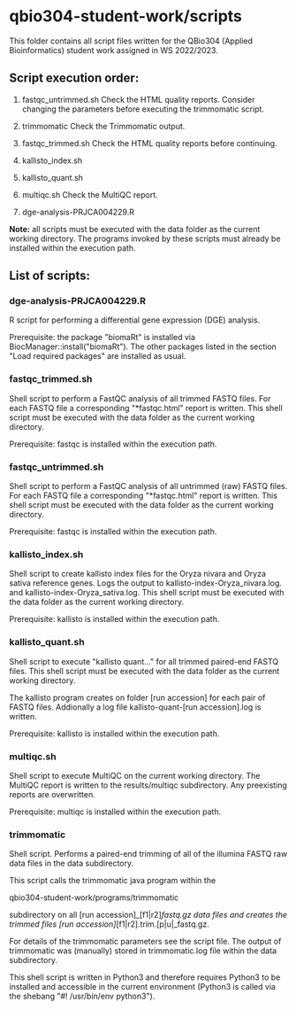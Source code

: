 # qbio304-student-work/scripts

This folder contains all script files written for the QBio304 (Applied
Bioinformatics) student work assigned in WS 2022/2023.


## Script execution order:

1. fastqc_untrimmed.sh
Check the HTML quality reports. Consider changing the parameters before executing
the trimmomatic script.

2. trimmomatic
Check the Trimmomatic output.

3. fastqc_trimmed.sh
Check the HTML quality reports before continuing.

4. kallisto_index.sh

5. kallisto_quant.sh

6. multiqc.sh
Check the MultiQC report.

7. dge-analysis-PRJCA004229.R


**Note:** all scripts must be executed with the data folder as the current working
directory. The programs invoked by these scripts must already be installed
within the execution path.



## List of scripts:

### dge-analysis-PRJCA004229.R

R script for performing a differential gene expression (DGE) analysis.

Prerequisite: the package "biomaRt" is installed via
BiocManager::install("biomaRt"). The other packages listed in the section
"Load required packages" are installed as usual.


### fastqc_trimmed.sh

Shell script to perform a FastQC analysis of all trimmed FASTQ files.
For each FASTQ file a corresponding "*fastqc.html" report is written. This
shell script must be executed with the data folder as the current working
directory.

Prerequisite: fastqc is installed within the execution path.


### fastqc_untrimmed.sh

Shell script to perform a FastQC analysis of all untrimmed (raw) FASTQ files.
For each FASTQ file a corresponding "*fastqc.html" report is written. This
shell script must be executed with the data folder as the current working
directory.

Prerequisite: fastqc is installed within the execution path.


### kallisto_index.sh

Shell script to create kallisto index files for the Oryza nivara and Oryza
sativa reference genes. Logs the output to kallisto-index-Oryza_nivara.log.
and kallisto-index-Oryza_sativa.log. This shell script must be executed with
the data folder as the current working directory.

Prerequisite: kallisto is installed within the execution path.


### kallisto_quant.sh

Shell script to execute "kallisto quant..." for all trimmed paired-end FASTQ
files. This shell script must be executed with the data folder as the current
working directory.

The kallisto program creates on folder [run accession] for each pair of
FASTQ files. Addionally a log file kallisto-quant-[run accession].log is
written.

Prerequisite: kallisto is installed within the execution path.


### multiqc.sh

Shell script to execute MultiQC on the current working directory. The MultiQC
report is written to the results/multiqc subdirectory. Any preexisting reports
are overwritten.

Prerequisite: multiqc is installed within the execution path.


### trimmomatic

Shell script. Performs a paired-end trimming of all of the illumina FASTQ
raw data files in the data subdirectory.

This script calls the trimmomatic java program within the

qbio304-student-work/programs/trimmomatic

subdirectory on all [run accession]_[f1|r2]_fastq.gz data files and creates
the trimmed files [run accession]_[f1|r2].trim.[p|u|_fastq.gz.

For details of the trimmomatic parameters see the script file. The output of
trimmomatic was (manually) stored in trimmomatic.log file within the data
subdirectory.

This shell script is written in Python3 and therefore requires Python3 to be
installed and accessible in the current environment (Python3 is called via the
shebang "#! /usr/bin/env python3").